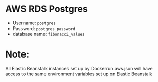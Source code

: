 # AWS RDS Postgres
- Username: `postgres`
- Password: `postgres_password`
- database name: `fibonacci_values`

# Note:
All Elastic Beanstalk instances set up by Dockerrun.aws.json will have access to the same environment variables set up on Elastic Beanstalk